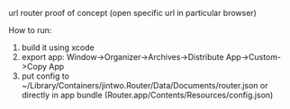url router proof of concept (open specific url in particular browser)

How to run:

1. build it using xcode
2. export app: Window->Organizer->Archives->Distribute App->Custom->Copy App
3. put config to ~/Library/Containers/jintwo.Router/Data/Documents/router.json or directly in app bundle (Router.app/Contents/Resources/config.json)
